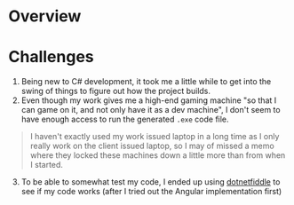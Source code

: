# Overview

# Challenges
1. Being new to C# development, it took me a little while to get into the swing of things to figure out how the project builds.
2. Even though my work gives me a high-end gaming machine "so that I can game on it, and not only have it as a dev machine", I don't seem to have enough access to run the generated `.exe` code file.

> I haven't exactly used my work issued laptop in a long time as I only really work on the client issued laptop, so I may of missed a memo where they locked these machines down a little more than from when I started.

3. To be able to somewhat test my code, I ended up using [dotnetfiddle](https://dotnetfiddle.net/) to see if my code works (after I tried out the Angular implementation first)
